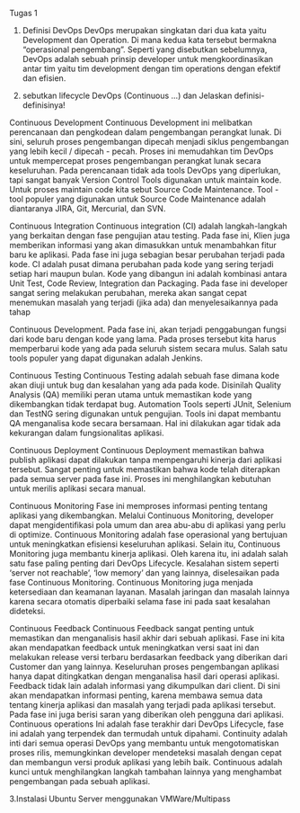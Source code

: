 Tugas 1

1. Definisi DevOps
   DevOps merupakan singkatan dari dua kata yaitu Development dan Operation. Di mana
kedua kata tersebut bermakna “operasional pengembang”. Seperti yang disebutkan
sebelumnya, DevOps adalah sebuah prinsip developer untuk mengkoordinasikan antar tim
yaitu tim development dengan tim operations dengan efektif dan efisien.

2. sebutkan lifecycle DevOps (Continuous ...) dan Jelaskan definisi-definisinya!

Continuous Development
    Continuous Development ini melibatkan perencanaan dan pengkodean dalam pengembangan
perangkat lunak. Di sini, seluruh proses pengembangan dipecah menjadi siklus
pengembangan yang lebih kecil / dipecah - pecah. Proses ini memudahkan tim DevOps untuk
mempercepat proses pengembangan perangkat lunak secara keseluruhan.
Pada perencanaan tidak ada tools DevOps yang diperlukan, tapi sangat banyak Version
Control Tools digunakan untuk maintain kode. Untuk proses maintain code kita sebut Source
Code Maintenance.
Tool - tool populer yang digunakan untuk Source Code Maintenance adalah diantaranya
JIRA, Git, Mercurial, dan SVN.

Continuous Integration
Continuous integration (CI) adalah langkah-langkah yang berkaitan dengan fase pengujian
atau testing. Pada fase ini, Klien juga memberikan informasi yang akan dimasukkan untuk
menambahkan fitur baru ke aplikasi. Pada fase ini juga sebagian besar perubahan terjadi pada
kode. CI adalah pusat dimana perubahan pada kode yang sering terjadi setiap hari maupun
bulan.
Kode yang dibangun ini adalah kombinasi antara Unit Test, Code Review, Integration dan
Packaging. Pada fase ini developer sangat sering melakukan perubahan, mereka akan sangat
cepat menemukan masalah yang terjadi (jika ada) dan menyelesaikannya pada tahap

Continuous Development.
Pada fase ini, akan terjadi penggabungan fungsi dari kode baru dengan kode yang lama. Pada
proses tersebut kita harus memperbarui kode yang ada pada seluruh sistem secara mulus.
Salah satu tools populer yang dapat digunakan adalah Jenkins.

Continuous Testing
Continuous Testing adalah sebuah fase dimana kode akan diuji untuk bug dan kesalahan yang
ada pada kode. Disinilah Quality Analysis (QA) memiliki peran utama untuk memastikan
kode yang dikembangkan tidak terdapat bug.
Automation Tools seperti JUnit, Selenium dan TestNG sering digunakan untuk pengujian.
Tools ini dapat membantu QA menganalisa kode secara bersamaan. Hal ini dilakukan agar
tidak ada kekurangan dalam fungsionalitas aplikasi.

Continuous Deployment
Continuous Deployment memastikan bahwa publish aplikasi dapat dilakukan tanpa
mempengaruhi kinerja dari aplikasi tersebut. Sangat penting untuk memastikan bahwa kode
telah diterapkan pada semua server pada fase ini. Proses ini menghilangkan kebutuhan untuk
merilis aplikasi secara manual.

Continuous Monitoring
Fase ini memproses informasi penting tentang aplikasi yang dikembangkan. Melalui
Continuous Monitoring, developer dapat mengidentifikasi pola umum dan area abu-abu di
aplikasi yang perlu di optimize.
Continuous Monitoring adalah fase operasional yang bertujuan untuk meningkatkan efisiensi
keseluruhan aplikasi. Selain itu, Continuous Monitoring juga membantu kinerja aplikasi.
Oleh karena itu, ini adalah salah satu fase paling penting dari DevOps Lifecycle.
Kesalahan sistem seperti ‘server not reachable’, ‘low memory’ dan yang lainnya, diselesaikan
pada fase Continuous Monitoring. Continuous Monitoring juga menjada ketersediaan dan
keamanan layanan. Masalah jaringan dan masalah lainnya karena secara otomatis diperbaiki
selama fase ini pada saat kesalahan dideteksi.

Continuous Feedback
Continuous Feedback sangat penting untuk memastikan dan menganalisis hasil akhir dari
sebuah aplikasi. Fase ini kita akan mendapatkan feedback untuk meningkatkan versi saat ini
dan melakukan release versi terbaru berdasarkan feedback yang diberikan dari Customer dan
yang lainnya.
Keseluruhan proses pengembangan aplikasi hanya dapat ditingkatkan dengan menganalisa
hasil dari operasi aplikasi. Feedback tidak lain adalah informasi yang dikumpulkan dari
client. Di sini akan mendapatkan informasi penting, karena membawa semua data tentang
kinerja aplikasi dan masalah yang terjadi pada aplikasi tersebut. Pada fase ini juga berisi
saran yang diberikan oleh pengguna dari aplikasi.
Continuous operations
Ini adalah fase terakhir dari DevOps Lifecycle, fase ini adalah yang terpendek dan termudah
untuk dipahami. Continuity adalah inti dari semua operasi DevOps yang membantu untuk
mengotomatiskan proses rilis, memungkinkan developer mendeteksi masalah dengan cepat
dan membangun versi produk aplikasi yang lebih baik. Continuous adalah kunci untuk
menghilangkan langkah tambahan lainnya yang menghambat pengembangan pada sebuah
aplikasi.


3.Instalasi Ubuntu Server menggunakan VMWare/Multipass




